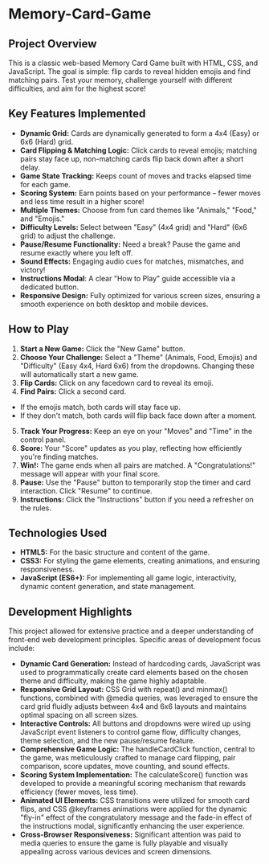 # Memory-Card-Game <br>
## Project Overview <br>
This is a classic web-based Memory Card Game built with HTML, CSS, and JavaScript. The goal is simple: flip cards to reveal hidden emojis and find matching pairs. Test your memory, challenge yourself with different difficulties, and aim for the highest score! <br>
## Key Features Implemented <br>
* **Dynamic Grid:** Cards are dynamically generated to form a 4x4 (Easy) or 6x6 (Hard) grid. <br>
* **Card Flipping & Matching Logic:** Click cards to reveal emojis; matching pairs stay face up, non-matching cards flip back down after a short delay. <br>
* **Game State Tracking:** Keeps count of moves and tracks elapsed time for each game. <br>
* **Scoring System:** Earn points based on your performance – fewer moves and less time result in a higher score! <br>
* **Multiple Themes:** Choose from fun card themes like "Animals," "Food," and "Emojis." <br>
* **Difficulty Levels:** Select between "Easy" (4x4 grid) and "Hard" (6x6 grid) to adjust the challenge. <br>
* **Pause/Resume Functionality:** Need a break? Pause the game and resume exactly where you left off. <br>
* **Sound Effects:** Engaging audio cues for matches, mismatches, and victory! <br>
* **Instructions Modal**: A clear "How to Play" guide accessible via a dedicated button. <br>
* **Responsive Design:** Fully optimized for various screen sizes, ensuring a smooth experience on both desktop and mobile devices. <br>
## How to Play <br>
1. **Start a New Game:** Click the "New Game" button. <br>
2. **Choose Your Challenge:** Select a "Theme" (Animals, Food, Emojis) and "Difficulty" (Easy 4x4, Hard 6x6) from the dropdowns. Changing these will automatically start a new game. <br>
3. **Flip Cards:** Click on any facedown card to reveal its emoji. <br>
4. **Find Pairs:** Click a second card. <br>
  * If the emojis match, both cards will stay face up. <br>
  * If they don't match, both cards will flip back face down after a moment. <br>
5. **Track Your Progress:** Keep an eye on your "Moves" and "Time" in the control panel. <br>
6. **Score:** Your "Score" updates as you play, reflecting how efficiently you're finding matches. <br>
7. **Win!:** The game ends when all pairs are matched. A "Congratulations!" message will appear with your final score. <br>
8. **Pause:** Use the "Pause" button to temporarily stop the timer and card interaction. Click "Resume" to continue. <br>
9. **Instructions:** Click the "Instructions" button if you need a refresher on the rules. <br>
## Technologies Used <br>
* **HTML5:** For the basic structure and content of the game. <br>
* **CSS3:** For styling the game elements, creating animations, and ensuring responsiveness. <br>
* **JavaScript (ES6+):** For implementing all game logic, interactivity, dynamic content generation, and state management. <br>
## Development Highlights <br>
This project allowed for extensive practice and a deeper understanding of front-end web development principles. Specific areas of development focus include: <br>
* **Dynamic Card Generation:** Instead of hardcoding cards, JavaScript was used to programmatically create card elements based on the chosen theme and difficulty, making the game highly adaptable. <br>
* **Responsive Grid Layout:** CSS Grid with repeat() and minmax() functions, combined with @media queries, was leveraged to ensure the card grid fluidly adjusts between 4x4 and 6x6 layouts and maintains optimal spacing on all screen sizes. <br>
* **Interactive Controls:** All buttons and dropdowns were wired up using JavaScript event listeners to control game flow, difficulty changes, theme selection, and the new pause/resume feature. <br>
* **Comprehensive Game Logic:** The handleCardClick function, central to the game, was meticulously crafted to manage card flipping, pair comparison, score updates, move counting, and sound effects. <br>
* **Scoring System Implementation:** The calculateScore() function was developed to provide a meaningful scoring mechanism that rewards efficiency (fewer moves, less time). <br>
* **Animated UI Elements:** CSS transitions were utilized for smooth card flips, and CSS @keyframes animations were applied for the dynamic "fly-in" effect of the congratulatory message and the fade-in effect of the instructions modal, significantly enhancing the user experience. <br>
* **Cross-Browser Responsiveness:** Significant attention was paid to media queries to ensure the game is fully playable and visually appealing across various devices and screen dimensions. <br>
